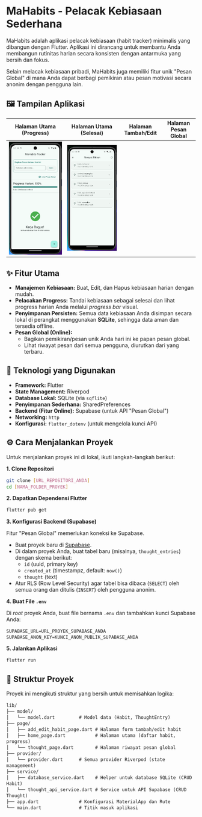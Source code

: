 # MaHabits - Pelacak Kebiasaan Sederhana

MaHabits adalah aplikasi pelacak kebiasaan (habit tracker) minimalis yang dibangun dengan Flutter. Aplikasi ini dirancang untuk membantu Anda membangun rutinitas harian secara konsisten dengan antarmuka yang bersih dan fokus.

Selain melacak kebiasaan pribadi, MaHabits juga memiliki fitur unik "Pesan Global" di mana Anda dapat berbagi pemikiran atau pesan motivasi secara anonim dengan pengguna lain.

## 🖼️ Tampilan Aplikasi

| Halaman Utama (Progress) | Halaman Utama (Selesai) | Halaman Tambah/Edit | Halaman Pesan Global |
| :---: | :---: | :---: | :---: |
| ![Halaman Utama (Progress)](https://github.com/FarellAlva/Image-Hosting/blob/main/Screenshot%202025-10-31%20132132.png) | ![Halaman Utama (Selesai)](https://github.com/FarellAlva/Image-Hosting/blob/main/Screenshot%202025-10-31%20132148.png) 

## ✨ Fitur Utama

* **Manajemen Kebiasaan:** Buat, Edit, dan Hapus kebiasaan harian dengan mudah.
* **Pelacakan Progress:** Tandai kebiasaan sebagai selesai dan lihat progress harian Anda melalui *progress bar* visual.
* **Penyimpanan Persisten:** Semua data kebiasaan Anda disimpan secara lokal di perangkat menggunakan **SQLite**, sehingga data aman dan tersedia offline.
* **Pesan Global (Online):**
    * Bagikan pemikiran/pesan unik Anda hari ini ke papan pesan global.
    * Lihat riwayat pesan dari semua pengguna, diurutkan dari yang terbaru.


## 🚀 Teknologi yang Digunakan

* **Framework:** Flutter
* **State Management:** Riverpod
* **Database Lokal:** SQLite (via `sqflite`)
* **Penyimpanan Sederhana:** SharedPreferences
* **Backend (Fitur Online):** Supabase (untuk API "Pesan Global")
* **Networking:** `http`
* **Konfigurasi:** `flutter_dotenv` (untuk mengelola kunci API)

## ⚙️ Cara Menjalankan Proyek

Untuk menjalankan proyek ini di lokal, ikuti langkah-langkah berikut:

**1. Clone Repositori**
```bash
git clone [URL_REPOSITORI_ANDA]
cd [NAMA_FOLDER_PROYEK]
```

**2. Dapatkan Dependensi Flutter**
```bash
flutter pub get
```

**3. Konfigurasi Backend (Supabase)**

Fitur "Pesan Global" memerlukan koneksi ke Supabase.

* Buat proyek baru di [Supabase](https://supabase.com/).
* Di dalam proyek Anda, buat tabel baru (misalnya, `thought_entries`) dengan skema berikut:
    * `id` (uuid, primary key)
    * `created_at` (timestampz, default: `now()`)
    * `thought` (text)
* Atur RLS (Row Level Security) agar tabel bisa dibaca (`SELECT`) oleh semua orang dan ditulis (`INSERT`) oleh pengguna anonim.

**4. Buat File `.env`**

Di *root* proyek Anda, buat file bernama `.env` dan tambahkan kunci Supabase Anda:

```
SUPABASE_URL=URL_PROYEK_SUPABASE_ANDA
SUPABASE_ANON_KEY=KUNCI_ANON_PUBLIK_SUPABASE_ANDA
```

**5. Jalankan Aplikasi**
```bash
flutter run
```

## 📂 Struktur Proyek

Proyek ini mengikuti struktur yang bersih untuk memisahkan logika:

```
lib/
├── model/
│   └── model.dart         # Model data (Habit, ThoughtEntry)
├── page/
│   ├── add_edit_habit_page.dart # Halaman form tambah/edit habit
│   ├── home_page.dart           # Halaman utama (daftar habit, progress)
│   └── thought_page.dart        # Halaman riwayat pesan global
├── provider/
│   └── provider.dart      # Semua provider Riverpod (state management)
├── service/
│   ├── database_service.dart    # Helper untuk database SQLite (CRUD Habit)
│   └── thought_api_service.dart # Service untuk API Supabase (CRUD Thought)
├── app.dart               # Konfigurasi MaterialApp dan Rute
└── main.dart              # Titik masuk aplikasi
```